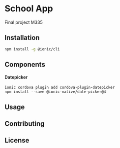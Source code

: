 # School App

Final project M335

## Installation

```bash
npm install -g @ionic/cli
```

## Components
#### Datepicker
```
ionic cordova plugin add cordova-plugin-datepicker
npm install --save @ionic-native/date-picker@4
```

## Usage



## Contributing


## License

